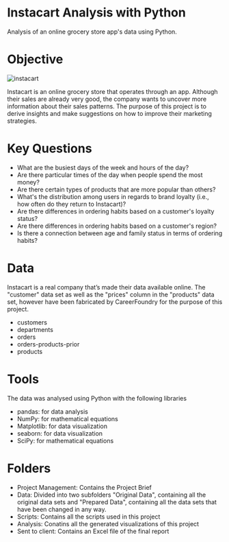 # Instacart Analysis with Python
Analysis of an online grocery store app's data using Python.

# Objective
![instacart](https://github.com/christinawiebe/Instacart-Python/assets/148780253/49e5e565-4c64-4cb7-b705-97c6c8a166e8)

Instacart is an online grocery store that operates through an app. Although their sales are already very good, the company wants to uncover more information about their sales patterns. The purpose of this project is to derive insights and make suggestions on how to improve their marketing strategies.

# Key Questions

- What are the busiest days of the week and hours of the day?
- Are there particular times of the day when people spend the most money?
- Are there certain types of products that are more popular than others?
- What's the distribution among users in regards to brand loyalty (i.e., how often do they return to Instacart)?
- Are there differences in ordering habits based on a customer's loyalty status?
- Are there differences in ordering habits based on a customer's region?
- Is there a connection between age and family status in terms of ordering habits?

# Data
Instacart is a real company that’s made their data available online. The "customer" data set as well as the "prices" column in the "products" data set, however have been fabricated by CareerFoundry for the purpose of this project. 

- customers
- departments
- orders
- orders-products-prior
- products

# Tools
The data was analysed using Python with the following libraries

- pandas: for data analysis
- NumPy: for mathematical equations
- Matplotlib: for data visualization
- seaborn: for data visualization
- SciPy: for mathematical equations

# Folders

- Project Management: Contains the Project Brief
- Data: Divided into two subfolders "Original Data", containing all the original data sets and "Prepared Data", containing all the data sets that have been changed in any way.
- Scripts: Contains all the scripts used in this project
- Analysis: Conatins all the generated visualizations of this project
- Sent to client: Contains an Excel file of the final report
